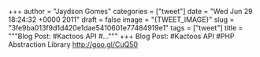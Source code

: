 
+++
author = "Jaydson Gomes"
categories = ["tweet"]
date = "Wed Jun 29 18:24:32 +0000 2011"
draft = false
image = "{TWEET_IMAGE}"
slug = "3fe9ba013f9d1d420e1dae5410601e77484919e1"
tags = ["tweet"]
title = """Blog Post: #Kactoos API #..."""
+++
Blog Post: #Kactoos API #PHP Abstraction Library http://goo.gl/CuQ50
